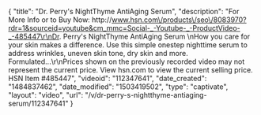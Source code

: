 {
    "title": "Dr. Perry's NightThyme AntiAging Serum",
    "description": "For More Info or to Buy Now: http:\/\/www.hsn.com\/products\/seo\/8083970?rdr=1&sourceid=youtube&cm_mmc=Social-_-Youtube-_-ProductVideo-_-485447\r\nDr. Perry's NightThyme AntiAging Serum \nHow you care for your skin makes a difference. Use this simple onestep nighttime serum to address wrinkles, uneven skin tone, dry skin and more. Formulated...\r\nPrices shown on the previously recorded video may not represent the current price.  View hsn.com to view the current selling price. HSN Item #485447",
    "videoid": "112347641",
    "date_created": "1484837462",
    "date_modified": "1503419502",
    "type": "captivate",
    "layout": "video",
    "url": "\/v\/dr-perry-s-nightthyme-antiaging-serum\/112347641"
}